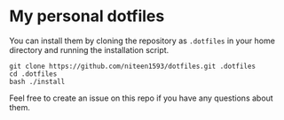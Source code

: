# My personal dotfiles

You can install them by cloning the repository as `.dotfiles` in your home directory and running the installation script.

```
git clone https://github.com/niteen1593/dotfiles.git .dotfiles
cd .dotfiles
bash ./install
```

Feel free to create an issue on this repo if you have any questions about them.
